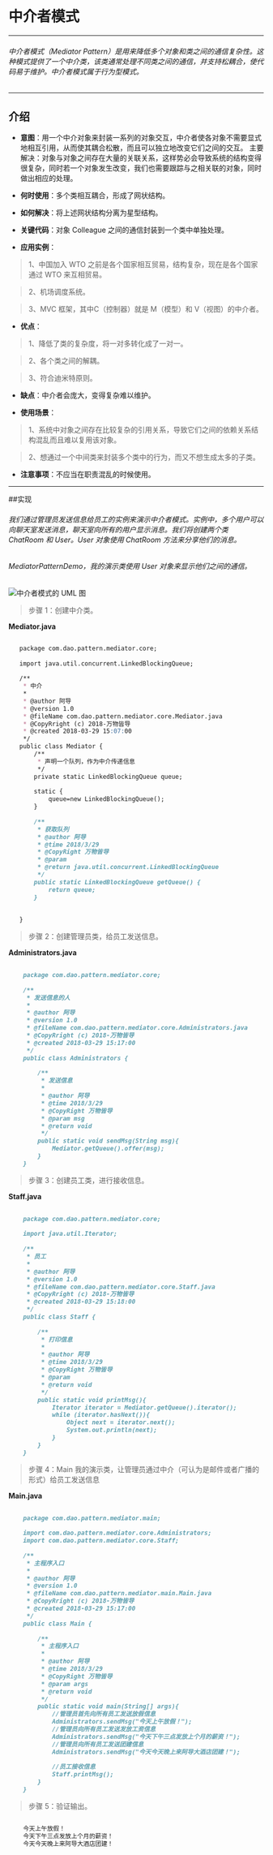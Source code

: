 # 中介者模式

***

###### 中介者模式（Mediator Pattern）是用来降低多个对象和类之间的通信复杂性。这种模式提供了一个中介类，该类通常处理不同类之间的通信，并支持松耦合，使代码易于维护。中介者模式属于行为型模式。

***

## 介绍

- **意图**：用一个中介对象来封装一系列的对象交互，中介者使各对象不需要显式地相互引用，从而使其耦合松散，而且可以独立地改变它们之间的交互。
主要解决：对象与对象之间存在大量的关联关系，这样势必会导致系统的结构变得很复杂，同时若一个对象发生改变，我们也需要跟踪与之相关联的对象，同时做出相应的处理。

- **何时使用**：多个类相互耦合，形成了网状结构。

- **如何解决**：将上述网状结构分离为星型结构。

- **关键代码**：对象 Colleague 之间的通信封装到一个类中单独处理。

- **应用实例**： 

> 1、中国加入 WTO 之前是各个国家相互贸易，结构复杂，现在是各个国家通过 WTO 来互相贸易。 

> 2、机场调度系统。 

> 3、MVC 框架，其中C（控制器）就是 M（模型）和 V（视图）的中介者。

- **优点**： 

> 1、降低了类的复杂度，将一对多转化成了一对一。 

> 2、各个类之间的解耦。 

> 3、符合迪米特原则。

- **缺点**：中介者会庞大，变得复杂难以维护。

- **使用场景**： 

> 1、系统中对象之间存在比较复杂的引用关系，导致它们之间的依赖关系结构混乱而且难以复用该对象。 

> 2、想通过一个中间类来封装多个类中的行为，而又不想生成太多的子类。

- **注意事项**：不应当在职责混乱的时候使用。

***

##实现

###### 我们通过管理员发送信息给员工的实例来演示中介者模式。实例中，多个用户可以向聊天室发送消息，聊天室向所有的用户显示消息。我们将创建两个类 ChatRoom 和 User。User 对象使用 ChatRoom 方法来分享他们的消息。

###### MediatorPatternDemo，我的演示类使用 User 对象来显示他们之间的通信。

![中介者模式的 UML 图](../img/mediator_pattern_uml_diagram.jpg)


> 步骤 1：创建中介类。

**Mediator.java**

```markdown

   package com.dao.pattern.mediator.core;
   
   import java.util.concurrent.LinkedBlockingQueue;
   
   /**
    * 中介
    *
    * @author 阿导
    * @version 1.0
    * @fileName com.dao.pattern.mediator.core.Mediator.java
    * @CopyRright (c) 2018-万物皆导
    * @created 2018-03-29 15:07:00
    */
   public class Mediator {
       /**
        * 声明一个队列，作为中介传递信息
        */
       private static LinkedBlockingQueue queue;
       
       static {
           queue=new LinkedBlockingQueue();
       }
   
       /**
        * 获取队列
        * @author 阿导
        * @time 2018/3/29
        * @CopyRight 万物皆导
        * @param
        * @return java.util.concurrent.LinkedBlockingQueue
        */
       public static LinkedBlockingQueue getQueue() {
           return queue;
       }
   
   
   }


```

> 步骤 2：创建管理员类，给员工发送信息。

**Administrators.java**

```markdown
    
    package com.dao.pattern.mediator.core;
    
    /**
     * 发送信息的人
     *
     * @author 阿导
     * @version 1.0
     * @fileName com.dao.pattern.mediator.core.Administrators.java
     * @CopyRright (c) 2018-万物皆导
     * @created 2018-03-29 15:17:00
     */
    public class Administrators {
    
        /**
         * 发送信息
         *
         * @author 阿导
         * @time 2018/3/29
         * @CopyRight 万物皆导
         * @param msg
         * @return void
         */
        public static void sendMsg(String msg){
            Mediator.getQueue().offer(msg);
        }
    }

```

> 步骤 3：创建员工类，进行接收信息。

**Staff.java**

```markdown
    
    package com.dao.pattern.mediator.core;
    
    import java.util.Iterator;
    
    /**
     * 员工
     *
     * @author 阿导
     * @version 1.0
     * @fileName com.dao.pattern.mediator.core.Staff.java
     * @CopyRright (c) 2018-万物皆导
     * @created 2018-03-29 15:18:00
     */
    public class Staff {
    
        /**
         * 打印信息
         *
         * @author 阿导
         * @time 2018/3/29
         * @CopyRight 万物皆导
         * @param
         * @return void
         */
        public static void printMsg(){
            Iterator iterator = Mediator.getQueue().iterator();
            while (iterator.hasNext()){
                Object next = iterator.next();
                System.out.println(next);
            }
        }
    }

```

> 步骤 4：Main 我的演示类，让管理员通过中介（可认为是邮件或者广播的形式）给员工发送信息

**Main.java**

```markdown
    
    package com.dao.pattern.mediator.main;
    
    import com.dao.pattern.mediator.core.Administrators;
    import com.dao.pattern.mediator.core.Staff;
    
    /**
     * 主程序入口
     *
     * @author 阿导
     * @version 1.0
     * @fileName com.dao.pattern.mediator.main.Main.java
     * @CopyRright (c) 2018-万物皆导
     * @created 2018-03-29 15:17:00
     */
    public class Main {
    
        /**
         * 主程序入口
         *
         * @author 阿导
         * @time 2018/3/29
         * @CopyRight 万物皆导
         * @param args
         * @return void
         */
        public static void main(String[] args){
            //管理员首先向所有员工发送放假信息
            Administrators.sendMsg("今天上午放假！");
            //管理员向所有员工发送发放工资信息
            Administrators.sendMsg("今天下午三点发放上个月的薪资！");
            //管理员向所有员工发送团建信息
            Administrators.sendMsg("今天今天晚上来阿导大酒店团建！");
    
            //员工接收信息
            Staff.printMsg();
        }
    }

```

> 步骤 5：验证输出。

```markdown

    今天上午放假！
    今天下午三点发放上个月的薪资！
    今天今天晚上来阿导大酒店团建！
    
```
